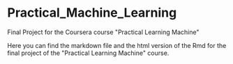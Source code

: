 # Practical_Machine_Learning
Final Project for the Coursera course "Practical Learning Machine"

Here you can find the markdown file and the html version of the Rmd for the final project of the "Practical Learning Machine" course.
